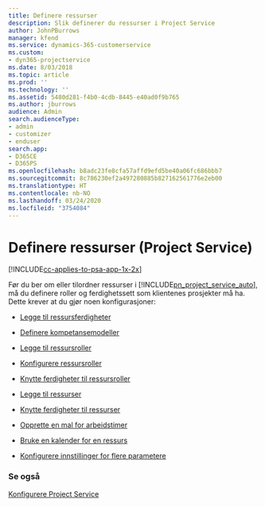 ```yaml
---
title: Definere ressurser
description: Slik definerer du ressurser i Project Service
author: JohnPBurrows
manager: kfend
ms.service: dynamics-365-customerservice
ms.custom:
- dyn365-projectservice
ms.date: 8/03/2018
ms.topic: article
ms.prod: ''
ms.technology: ''
ms.assetid: 5480d281-f4b0-4cdb-8445-e40ad0f9b765
ms.author: jburrows
audience: Admin
search.audienceType:
- admin
- customizer
- enduser
search.app:
- D365CE
- D365PS
ms.openlocfilehash: b8adc23fe8cfa57affd9efd5be40a06fc686bbb7
ms.sourcegitcommit: 8c786230ef2a497280885b827162561776e2eb00
ms.translationtype: HT
ms.contentlocale: nb-NO
ms.lasthandoff: 03/24/2020
ms.locfileid: "3754084"
---
```

# <a name="set-up-resources-project-service"></a>Definere ressurser (Project Service)

[!INCLUDE[cc-applies-to-psa-app-1x-2x](../includes/cc-applies-to-psa-app-1x-2x.md)]

Før du ber om eller tilordner ressurser i [!INCLUDE[pn_project_service_auto](../includes/pn-project-service-auto.md)], må du definere roller og ferdighetssett som klientenes prosjekter må ha. Dette krever at du gjør noen konfigurasjoner:  
  
-   [Legge til ressursferdigheter](../project-service/add-resource-skills.md)  
  
-   [Definere kompetansemodeller](../project-service/set-up-proficiency-models.md)  
  
-   [Legge til ressursroller](../project-service/add-resource-roles.md)  
  
-   [Konfigurere ressursroller](../project-service/configure-resource-roles.md)  
  
-   [Knytte ferdigheter til ressursroller](../project-service/associate-skills-with-resource-roles.md)  
  
-   [Legge til ressurser](../project-service/add-resources.md)  
  
-   [Knytte ferdigheter til ressurser](../project-service/associate-skills-with-resources.md)  
  
-   [Opprette en mal for arbeidstimer](../project-service/create-work-hours-template.md)  
  
-   [Bruke en kalender for en ressurs](../project-service/apply-calendar-resource.md)  
  
-   [Konfigurere innstillinger for flere parametere](../project-service/configure-additional-parameters-settings.md)  
  
### <a name="see-also"></a>Se også  
 [Konfigurere Project Service](../project-service/configure.md)
